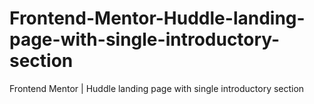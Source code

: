 # Frontend-Mentor-Huddle-landing-page-with-single-introductory-section
Frontend Mentor | Huddle landing page with single introductory section
